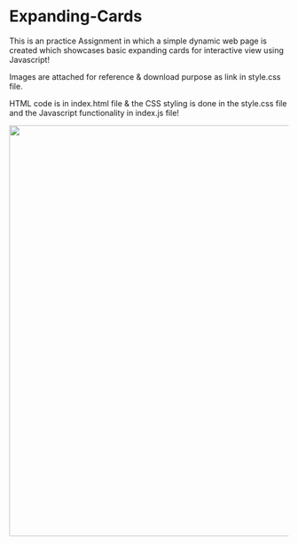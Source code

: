 # Expanding-Cards

This is an practice Assignment in which a simple dynamic web page is created which showcases  basic expanding cards for interactive view using Javascript!

Images are attached for reference & download purpose as link in style.css file.

HTML code is in index.html file & the CSS styling is done in the style.css file and the Javascript functionality in index.js file!

<img width="742px" src="https://user-images.githubusercontent.com/81765508/179846920-438395b8-7a40-4836-b1ac-499ef749b55d.png">
